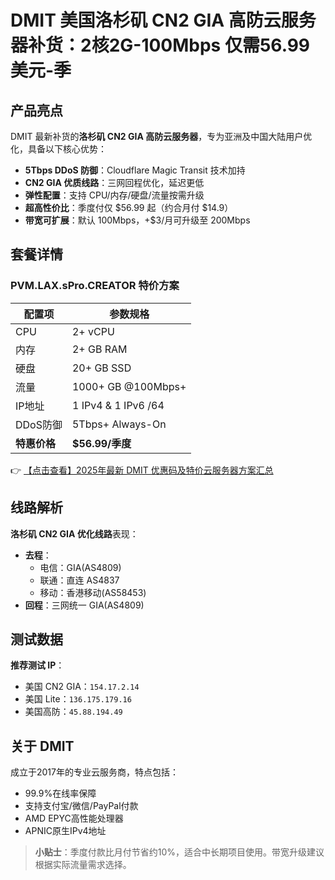 # DMIT 美国洛杉矶 CN2 GIA 高防云服务器补货：2核2G-100Mbps 仅需56.99美元-季

## 产品亮点

DMIT 最新补货的**洛杉矶 CN2 GIA 高防云服务器**，专为亚洲及中国大陆用户优化，具备以下核心优势：

- **5Tbps DDoS 防御**：Cloudflare Magic Transit 技术加持
- **CN2 GIA 优质线路**：三网回程优化，延迟更低
- **弹性配置**：支持 CPU/内存/硬盘/流量按需升级
- **超高性价比**：季度付仅 $56.99 起（约合月付 $14.9）
- **带宽可扩展**：默认 100Mbps，+$3/月可升级至 200Mbps

## 套餐详情

### PVM.LAX.sPro.CREATOR 特价方案

| 配置项       | 参数规格               |
|--------------|-----------------------|
| CPU          | 2+ vCPU               |
| 内存         | 2+ GB RAM             |
| 硬盘         | 20+ GB SSD            |
| 流量         | 1000+ GB @100Mbps+    |
| IP地址       | 1 IPv4 & 1 IPv6 /64   |
| DDoS防御     | 5Tbps+ Always-On      |
| **特惠价格** | **$56.99/季度**       |

👉 [【点击查看】2025年最新 DMIT 优惠码及特价云服务器方案汇总](https://bit.ly/dmit_coupon)

## 线路解析

**洛杉矶 CN2 GIA 优化线路**表现：
- **去程**：
  - 电信：GIA(AS4809)
  - 联通：直连 AS4837
  - 移动：香港移动(AS58453)
- **回程**：三网统一 GIA(AS4809)

## 测试数据

**推荐测试 IP**：
- 美国 CN2 GIA：`154.17.2.14`
- 美国 Lite：`136.175.179.16`
- 美国高防：`45.88.194.49`

## 关于 DMIT

成立于2017年的专业云服务商，特点包括：
- 99.9%在线率保障
- 支持支付宝/微信/PayPal付款
- AMD EPYC高性能处理器
- APNIC原生IPv4地址

> **小贴士**：季度付款比月付节省约10%，适合中长期项目使用。带宽升级建议根据实际流量需求选择。